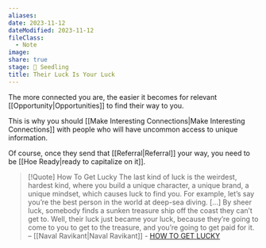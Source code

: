 ```yaml
---
aliases: 
date: 2023-11-12
dateModified: 2023-11-12
fileClass:
  - Note
image: 
share: true
stage: 🌱 Seedling
title: Their Luck Is Your Luck
---
```


The more connected you are, the easier it becomes for relevant [[Opportunity|Opportunities]] to find their way to you.

This is why you should [[Make Interesting Connections|Make Interesting Connections]] with people who will have uncommon access to unique information.

Of course, once they send that [[Referral|Referral]] your way, you need to be [[Hoe Ready|ready to capitalize on it]].

>[!Quote] How To Get Lucky
>The last kind of luck is the weirdest, hardest kind, where you build a unique character, a unique brand, a unique mindset, which causes luck to find you.
>For example, let’s say you’re the best person in the world at deep-sea diving. [...] By sheer luck, somebody finds a sunken treasure ship off the coast they can’t get to. Well, their luck just became your luck, because they’re going to come to you to get to the treasure, and you’re going to get paid for it.
> – [[Naval Ravikant|Naval Ravikant]] - [HOW TO GET LUCKY](https://www.navalmanack.com/almanack-of-naval-ravikant/how-to-get-lucky)

